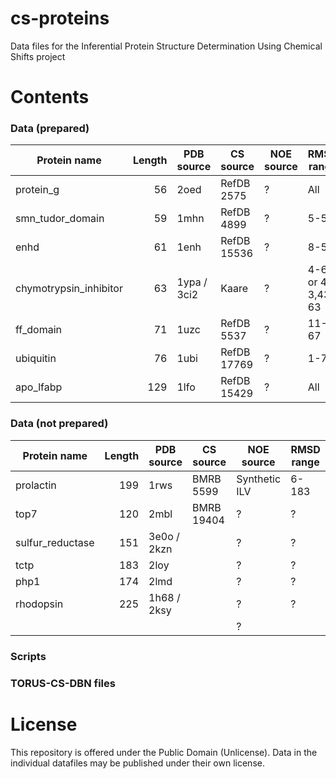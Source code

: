 cs-proteins
===========

Data files for the Inferential Protein Structure Determination Using Chemical Shifts project


Contents
========

### Data (prepared)


| Protein name            | Length  | PDB source       | CS source  | NOE source | RMSD range | Folds? |
| ------------------------|--------:|------------------|------------|------------|------------|:------:|
| protein\_g              | 56      | 2oed             | RefDB 2575 | ?          | All        | yes    |
| smn\_tudor\_domain      | 59      | 1mhn             | RefDB 4899 | ?          | 5-54       | yes    |
| enhd                    | 61      | 1enh             | RefDB 15536| ?          | 8-53       | yes    |
| chymotrypsin\_inhibitor | 63      | 1ypa / 3ci2      | Kaare      | ?          | 4-63 or 4-3,43-63 | yes |
| ff\_domain              | 71      | 1uzc             | RefDB 5537 | ?          | 11-67      | yes |
| ubiquitin               | 76      | 1ubi             | RefDB 17769| ?          | 1-70       | yes |
| apo\_lfabp              | 129     | 1lfo             | RefDB 15429| ?          | All        | almost :S |



### Data (not prepared)

| Protein name           | Length  | PDB source       | CS source  | NOE source | RMSD range |
| -----------------------|--------:|------------------|------------|------------|------------|
| prolactin              | 199     | 1rws             | BMRB 5599  | Synthetic ILV | 6-183   |
| top7                   | 120     | 2mbl             | BMRB 19404 | ?          | ?          |
| sulfur\_reductase      | 151     | 3e0o / 2kzn      |            | ?          | ?          |
| tctp                   | 183     | 2loy             |            | ?          | ?          |
| php1                   | 174     | 2lmd             |            | ?          | ?          |
| rhodopsin              | 225     | 1h68 / 2ksy      |            | ?          | ?          |
|                        |         |                  |            | ?          |            |


### Scripts

### TORUS-CS-DBN files


License
=======
This repository is offered under the Public Domain (Unlicense). Data in the individual datafiles may be published under their own license.
